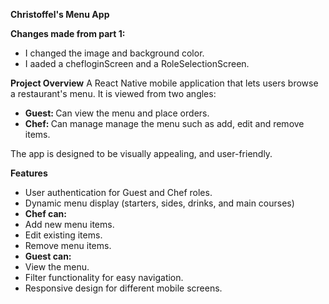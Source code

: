 <strong> Christoffel's Menu App</strong>

<strong>Changes made from part 1:</strong>
<ul>
  <li>I changed the image and background color.</li>
  <li>I aaded a chefloginScreen and a RoleSelectionScreen.</li>
</ul>

<strong>Project Overview</strong>
A React Native mobile application that lets users browse a restaurant's menu.  It is viewed from two angles:
<ul>
  <li><strong>Guest: </strong> Can view the menu and place orders.</li>
  <li><strong>Chef: </strong> Can manage manage the menu such as add, edit and remove items.</li>
</ul>
The app is designed to be visually appealing, and user-friendly.

<strong>Features</strong>

<ul>
  <li>User authentication for Guest and Chef roles.</li>
  <li>Dynamic menu display (starters, sides, drinks, and main courses)</li>
  <li><strong>Chef can:</strong> </li>
  <li>Add new menu items.</li>
  <li>Edit existing items.</li>
  <li>Remove menu items.</li>

  <li><strong>Guest can:</strong> </li>
  <li>View the menu.</li>
  <li>Filter functionality for easy navigation.</li>
  <li>Responsive design for different mobile screens.</li>
</ul>


